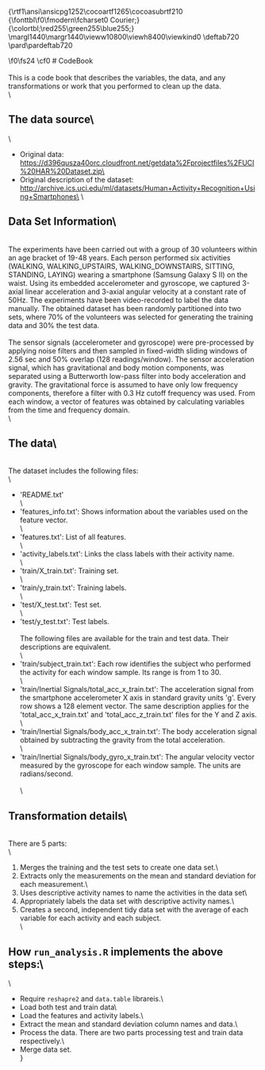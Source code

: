 {\rtf1\ansi\ansicpg1252\cocoartf1265\cocoasubrtf210
{\fonttbl\f0\fmodern\fcharset0 Courier;}
{\colortbl;\red255\green255\blue255;}
\margl1440\margr1440\vieww10800\viewh8400\viewkind0
\deftab720
\pard\pardeftab720

\f0\fs24 \cf0 # CodeBook\
\
This is a code book that describes the variables, the data, and any transformations or work that you performed to clean up the data.\
\
## The data source\
\
* Original data: https://d396qusza40orc.cloudfront.net/getdata%2Fprojectfiles%2FUCI%20HAR%20Dataset.zip\
* Original description of the dataset: http://archive.ics.uci.edu/ml/datasets/Human+Activity+Recognition+Using+Smartphones\
\
## Data Set Information\
\
The experiments have been carried out with a group of 30 volunteers within an age bracket of 19-48 years. Each person performed six activities (WALKING, WALKING_UPSTAIRS, WALKING_DOWNSTAIRS, SITTING, STANDING, LAYING) wearing a smartphone (Samsung Galaxy S II) on the waist. Using its embedded accelerometer and gyroscope, we captured 3-axial linear acceleration and 3-axial angular velocity at a constant rate of 50Hz. The experiments have been video-recorded to label the data manually. The obtained dataset has been randomly partitioned into two sets, where 70% of the volunteers was selected for generating the training data and 30% the test data.\
\
The sensor signals (accelerometer and gyroscope) were pre-processed by applying noise filters and then sampled in fixed-width sliding windows of 2.56 sec and 50% overlap (128 readings/window). The sensor acceleration signal, which has gravitational and body motion components, was separated using a Butterworth low-pass filter into body acceleration and gravity. The gravitational force is assumed to have only low frequency components, therefore a filter with 0.3 Hz cutoff frequency was used. From each window, a vector of features was obtained by calculating variables from the time and frequency domain.\
\
## The data\
\
The dataset includes the following files:\
\
- 'README.txt'\
\
- 'features_info.txt': Shows information about the variables used on the feature vector.\
\
- 'features.txt': List of all features.\
\
- 'activity_labels.txt': Links the class labels with their activity name.\
\
- 'train/X_train.txt': Training set.\
\
- 'train/y_train.txt': Training labels.\
\
- 'test/X_test.txt': Test set.\
\
- 'test/y_test.txt': Test labels.\
\
The following files are available for the train and test data. Their descriptions are equivalent.\
\
- 'train/subject_train.txt': Each row identifies the subject who performed the activity for each window sample. Its range is from 1 to 30.\
\
- 'train/Inertial Signals/total_acc_x_train.txt': The acceleration signal from the smartphone accelerometer X axis in standard gravity units 'g'. Every row shows a 128 element vector. The same description applies for the 'total_acc_x_train.txt' and 'total_acc_z_train.txt' files for the Y and Z axis.\
\
- 'train/Inertial Signals/body_acc_x_train.txt': The body acceleration signal obtained by subtracting the gravity from the total acceleration.\
\
- 'train/Inertial Signals/body_gyro_x_train.txt': The angular velocity vector measured by the gyroscope for each window sample. The units are radians/second.\
\
\
## Transformation details\
\
There are 5 parts:\
\
1. Merges the training and the test sets to create one data set.\
2. Extracts only the measurements on the mean and standard deviation for each measurement.\
3. Uses descriptive activity names to name the activities in the data set\
4. Appropriately labels the data set with descriptive activity names.\
5. Creates a second, independent tidy data set with the average of each variable for each activity and each subject.\
\
## How ```run_analysis.R``` implements the above steps:\
\
* Require ```reshapre2``` and ```data.table``` librareis.\
* Load both test and train data\
* Load the features and activity labels.\
* Extract the mean and standard deviation column names and data.\
* Process the data. There are two parts processing test and train data respectively.\
* Merge data set.\
}

